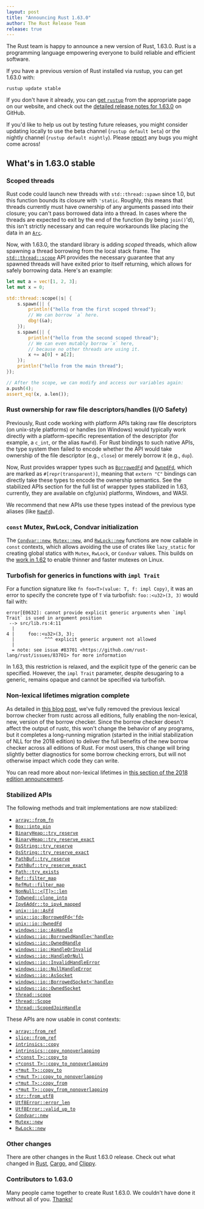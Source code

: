 ```yaml
---
layout: post
title: "Announcing Rust 1.63.0"
author: The Rust Release Team
release: true
---
```


The Rust team is happy to announce a new version of Rust, 1.63.0. Rust is a programming language
empowering everyone to build reliable and efficient software.

If you have a previous version of Rust installed via rustup, you can get 1.63.0 with:

```console
rustup update stable
```

If you don't have it already, you can [get `rustup`][install]
from the appropriate page on our website, and check out the
[detailed release notes for 1.63.0][notes] on GitHub.

If you'd like to help us out by testing future releases, you might consider updating locally to use
the beta channel (`rustup default beta`) or the nightly channel (`rustup default nightly`).
Please [report] any bugs you might come across!

[install]: https://www.rust-lang.org/install.html
[notes]: https://github.com/rust-lang/rust/blob/master/RELEASES.md#version-1630-2022-08-11
[report]: https://github.com/rust-lang/rust/issues/new/choose

## What's in 1.63.0 stable

### Scoped threads

Rust code could launch new threads with `std::thread::spawn` since 1.0, but this
function bounds its closure with `'static`. Roughly, this means that threads
currently must have ownership of any arguments passed into their closure; you
can't pass borrowed data into a thread. In cases where the threads are expected
to exit by the end of the function (by being `join()`'d), this isn't strictly
necessary and can require workarounds like placing the data in an [`Arc`].

Now, with 1.63.0, the standard library is adding *scoped* threads, which allow
spawning a thread borrowing from the local stack frame. The
[`std::thread::scope`] API provides the necessary guarantee that any spawned threads
will have exited prior to itself returning, which allows for safely borrowing
data. Here's an example:

```rust
let mut a = vec![1, 2, 3];
let mut x = 0;

std::thread::scope(|s| {
    s.spawn(|| {
        println!("hello from the first scoped thread");
        // We can borrow `a` here.
        dbg!(&a);
    });
    s.spawn(|| {
        println!("hello from the second scoped thread");
        // We can even mutably borrow `x` here,
        // because no other threads are using it.
        x += a[0] + a[2];
    });
    println!("hello from the main thread");
});

// After the scope, we can modify and access our variables again:
a.push(4);
assert_eq!(x, a.len());
```

[`std::thread::scope`]: https://doc.rust-lang.org/stable/std/thread/fn.scope.html
[`std::thread::spawn`]: https://doc.rust-lang.org/stable/std/thread/fn.spawn.html
[`Arc`]: https://doc.rust-lang.org/stable/std/sync/struct.Arc.html


### Rust ownership for raw file descriptors/handles (I/O Safety)

Previously, Rust code working with platform APIs taking raw file descriptors (on
unix-style platforms) or handles (on Windows) would typically work directly with
a platform-specific representation of the descriptor (for example, a `c_int`, or the alias `RawFd`).
For Rust bindings to such native APIs, the type system then failed to encode
whether the API would take ownership of the file descriptor (e.g., `close`) or
merely borrow it (e.g., `dup`).

Now, Rust provides wrapper types such as [`BorrowedFd`] and [`OwnedFd`], which are marked as
`#[repr(transparent)]`, meaning that `extern "C"` bindings can directly take
these types to encode the ownership semantics. See the stabilized APIs section
for the full list of wrapper types stabilized in 1.63, currently, they are
available on cfg(unix) platforms, Windows, and WASI.

We recommend that new APIs use these types instead of the previous type aliases
(like [`RawFd`]).

[`RawFd`]: https://doc.rust-lang.org/stable/std/os/unix/io/type.RawFd.html
[`BorrowedFd`]: https://doc.rust-lang.org/stable/std/os/unix/io/struct.BorrowedFd.html
[`OwnedFd`]: https://doc.rust-lang.org/stable/std/os/unix/io/struct.OwnedFd.html

### `const` Mutex, RwLock, Condvar initialization

The [`Condvar::new`], [`Mutex::new`], and [`RwLock::new`] functions are now
callable in `const` contexts, which allows avoiding the use of crates like
`lazy_static` for creating global statics with `Mutex`, `RwLock`, or `Condvar`
values. This builds on the [work in 1.62] to enable thinner and faster mutexes
on Linux.

[work in 1.62]: https://blog.rust-lang.org/2022/06/30/Rust-1.62.0.html#thinner-faster-mutexes-on-linux

### Turbofish for generics in functions with `impl Trait`

For a function signature like `fn foo<T>(value: T, f: impl Copy)`, it was an
error to specify the concrete type of `T` via turbofish: `foo::<u32>(3, 3)`
would fail with:

```text
error[E0632]: cannot provide explicit generic arguments when `impl Trait` is used in argument position
 --> src/lib.rs:4:11
  |
4 |     foo::<u32>(3, 3);
  |           ^^^ explicit generic argument not allowed
  |
  = note: see issue #83701 <https://github.com/rust-lang/rust/issues/83701> for more information
```

In 1.63, this restriction is relaxed, and the explicit type of the generic can be specified.
However, the `impl Trait` parameter, despite desugaring to a generic, remains
opaque and cannot be specified via turbofish.

### Non-lexical lifetimes migration complete

As detailed in [this blog post], we've fully removed the previous lexical borrow checker
from rustc across all editions, fully enabling the non-lexical, new, version of the borrow
checker. Since the borrow checker doesn't affect the output of rustc, this won't change
the behavior of any programs, but it completes a long-running migration (started in the
initial stabilization of NLL for the 2018 edition) to deliver the full benefits of the new
borrow checker across all editions of Rust. For most users, this change will bring
slightly better diagnostics for some borrow checking errors, but will not otherwise impact
which code they can write.

You can read more about non-lexical lifetimes in [this section of the 2018 edition announcement][nll].

[this blog post]: https://blog.rust-lang.org/2022/08/05/nll-by-default.html
[nll]: https://blog.rust-lang.org/2018/12/06/Rust-1.31-and-rust-2018.html#non-lexical-lifetimes

### Stabilized APIs

The following methods and trait implementations are now stabilized:

- [`array::from_fn`]
- [`Box::into_pin`]
- [`BinaryHeap::try_reserve`]
- [`BinaryHeap::try_reserve_exact`]
- [`OsString::try_reserve`]
- [`OsString::try_reserve_exact`]
- [`PathBuf::try_reserve`]
- [`PathBuf::try_reserve_exact`]
- [`Path::try_exists`]
- [`Ref::filter_map`]
- [`RefMut::filter_map`]
- [`NonNull::<[T]>::len`][`NonNull::<slice>::len`]
- [`ToOwned::clone_into`]
- [`Ipv6Addr::to_ipv4_mapped`]
- [`unix::io::AsFd`]
- [`unix::io::BorrowedFd<'fd>`]
- [`unix::io::OwnedFd`]
- [`windows::io::AsHandle`]
- [`windows::io::BorrowedHandle<'handle>`]
- [`windows::io::OwnedHandle`]
- [`windows::io::HandleOrInvalid`]
- [`windows::io::HandleOrNull`]
- [`windows::io::InvalidHandleError`]
- [`windows::io::NullHandleError`]
- [`windows::io::AsSocket`]
- [`windows::io::BorrowedSocket<'handle>`]
- [`windows::io::OwnedSocket`]
- [`thread::scope`]
- [`thread::Scope`]
- [`thread::ScopedJoinHandle`]

These APIs are now usable in const contexts:

- [`array::from_ref`]
- [`slice::from_ref`]
- [`intrinsics::copy`]
- [`intrinsics::copy_nonoverlapping`]
- [`<*const T>::copy_to`]
- [`<*const T>::copy_to_nonoverlapping`]
- [`<*mut T>::copy_to`]
- [`<*mut T>::copy_to_nonoverlapping`]
- [`<*mut T>::copy_from`]
- [`<*mut T>::copy_from_nonoverlapping`]
- [`str::from_utf8`]
- [`Utf8Error::error_len`]
- [`Utf8Error::valid_up_to`]
- [`Condvar::new`]
- [`Mutex::new`]
- [`RwLock::new`]

[`array::from_fn`]: https://doc.rust-lang.org/stable/std/array/fn.from_fn.html
[`Box::into_pin`]: https://doc.rust-lang.org/stable/std/boxed/struct.Box.html#method.into_pin
[`BinaryHeap::try_reserve_exact`]: https://doc.rust-lang.org/stable/alloc/collections/binary_heap/struct.BinaryHeap.html#method.try_reserve_exact
[`BinaryHeap::try_reserve`]: https://doc.rust-lang.org/stable/std/collections/struct.BinaryHeap.html#method.try_reserve
[`OsString::try_reserve`]: https://doc.rust-lang.org/stable/std/ffi/struct.OsString.html#method.try_reserve
[`OsString::try_reserve_exact`]: https://doc.rust-lang.org/stable/std/ffi/struct.OsString.html#method.try_reserve_exact
[`PathBuf::try_reserve`]: https://doc.rust-lang.org/stable/std/path/struct.PathBuf.html#method.try_reserve
[`PathBuf::try_reserve_exact`]: https://doc.rust-lang.org/stable/std/path/struct.PathBuf.html#method.try_reserve_exact
[`Path::try_exists`]: https://doc.rust-lang.org/stable/std/path/struct.Path.html#method.try_exists
[`Ref::filter_map`]: https://doc.rust-lang.org/stable/std/cell/struct.Ref.html#method.filter_map
[`RefMut::filter_map`]: https://doc.rust-lang.org/stable/std/cell/struct.RefMut.html#method.filter_map
[`NonNull::<slice>::len`]: https://doc.rust-lang.org/stable/std/ptr/struct.NonNull.html#method.len
[`ToOwned::clone_into`]: https://doc.rust-lang.org/stable/std/borrow/trait.ToOwned.html#method.clone_into
[`Ipv6Addr::to_ipv4_mapped`]: https://doc.rust-lang.org/stable/std/net/struct.Ipv6Addr.html#method.to_ipv4_mapped
[`unix::io::AsFd`]: https://doc.rust-lang.org/stable/std/os/unix/io/trait.AsFd.html
[`unix::io::BorrowedFd<'fd>`]: https://doc.rust-lang.org/stable/std/os/unix/io/struct.BorrowedFd.html
[`unix::io::OwnedFd`]: https://doc.rust-lang.org/stable/std/os/unix/io/struct.OwnedFd.html
[`windows::io::AsHandle`]: https://doc.rust-lang.org/stable/std/os/windows/io/trait.AsHandle.html
[`windows::io::BorrowedHandle<'handle>`]: https://doc.rust-lang.org/stable/std/os/windows/io/struct.BorrowedHandle.html
[`windows::io::OwnedHandle`]: https://doc.rust-lang.org/stable/std/os/windows/io/struct.OwnedHandle.html
[`windows::io::HandleOrInvalid`]: https://doc.rust-lang.org/stable/std/os/windows/io/struct.HandleOrInvalid.html
[`windows::io::HandleOrNull`]: https://doc.rust-lang.org/stable/std/os/windows/io/struct.HandleOrNull.html
[`windows::io::InvalidHandleError`]: https://doc.rust-lang.org/stable/std/os/windows/io/struct.InvalidHandleError.html
[`windows::io::NullHandleError`]: https://doc.rust-lang.org/stable/std/os/windows/io/struct.NullHandleError.html
[`windows::io::AsSocket`]: https://doc.rust-lang.org/stable/std/os/windows/io/trait.AsSocket.html
[`windows::io::BorrowedSocket<'handle>`]: https://doc.rust-lang.org/stable/std/os/windows/io/struct.BorrowedSocket.html
[`windows::io::OwnedSocket`]: https://doc.rust-lang.org/stable/std/os/windows/io/struct.OwnedSocket.html
[`thread::scope`]: https://doc.rust-lang.org/stable/std/thread/fn.scope.html
[`thread::Scope`]: https://doc.rust-lang.org/stable/std/thread/struct.Scope.html
[`thread::ScopedJoinHandle`]: https://doc.rust-lang.org/stable/std/thread/struct.ScopedJoinHandle.html

[`array::from_ref`]: https://doc.rust-lang.org/stable/std/array/fn.from_ref.html
[`slice::from_ref`]: https://doc.rust-lang.org/stable/std/slice/fn.from_ref.html
[`intrinsics::copy`]: https://doc.rust-lang.org/stable/std/intrinsics/fn.copy.html
[`intrinsics::copy_nonoverlapping`]: https://doc.rust-lang.org/stable/std/intrinsics/fn.copy_nonoverlapping.html
[`<*const T>::copy_to`]: https://doc.rust-lang.org/stable/std/primitive.pointer.html#method.copy_to
[`<*const T>::copy_to_nonoverlapping`]: https://doc.rust-lang.org/stable/std/primitive.pointer.html#method.copy_to_nonoverlapping
[`<*mut T>::copy_to`]: https://doc.rust-lang.org/stable/std/primitive.pointer.html#method.copy_to-1
[`<*mut T>::copy_to_nonoverlapping`]: https://doc.rust-lang.org/stable/std/primitive.pointer.html#method.copy_to_nonoverlapping-1
[`<*mut T>::copy_from`]: https://doc.rust-lang.org/stable/std/primitive.pointer.html#method.copy_from
[`<*mut T>::copy_from_nonoverlapping`]: https://doc.rust-lang.org/stable/std/primitive.pointer.html#method.copy_from_nonoverlapping
[`str::from_utf8`]: https://doc.rust-lang.org/stable/std/str/fn.from_utf8.html
[`Utf8Error::error_len`]: https://doc.rust-lang.org/stable/std/str/struct.Utf8Error.html#method.error_len
[`Utf8Error::valid_up_to`]: https://doc.rust-lang.org/stable/std/str/struct.Utf8Error.html#method.valid_up_to
[`Condvar::new`]: https://doc.rust-lang.org/stable/std/sync/struct.Condvar.html#method.new
[`Mutex::new`]: https://doc.rust-lang.org/stable/std/sync/struct.Mutex.html#method.new
[`RwLock::new`]: https://doc.rust-lang.org/stable/std/sync/struct.RwLock.html#method.new


### Other changes

There are other changes in the Rust 1.63.0 release. Check out what changed in
[Rust](https://github.com/rust-lang/rust/blob/stable/RELEASES.md#version-1630-2022-08-11),
[Cargo](https://github.com/rust-lang/cargo/blob/master/CHANGELOG.md#cargo-163-2022-08-11),
and [Clippy](https://github.com/rust-lang/rust-clippy/blob/master/CHANGELOG.md#rust-163).

### Contributors to 1.63.0

Many people came together to create Rust 1.63.0.
We couldn't have done it without all of you.
[Thanks!](https://thanks.rust-lang.org/rust/1.63.0/)

